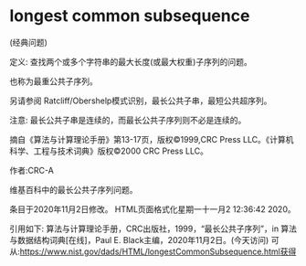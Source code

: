 # longest common subsequence


(经典问题)



定义:
查找两个或多个字符串的最大长度(或最大权重)子序列的问题。



也称为最重公共子序列。



另请参阅
Ratcliff/Obershelp模式识别，最长公共子串，最短公共超序列。



注意:
最长公共子串是连续的，而最长公共子序列则不必是连续的。

摘自《算法与计算理论手册》第13-17页，版权©1999,CRC Press LLC。《计算机科学、工程与技术词典》版权©2000 CRC Press LLC。


作者:CRC-A


维基百科中的最长公共子序列问题。








条目于2020年11月2日修改。
HTML页面格式化星期一十一月2 12:36:42 2020。



引用如下:
算法与计算理论手册，CRC出版社，1999，“最长公共子序列”，in
算法与数据结构词典[在线]，Paul E. Black主编，2020年11月2日。(今天访问)
可从:https://www.nist.gov/dads/HTML/longestCommonSubsequence.html获得